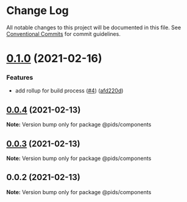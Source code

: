 # Change Log

All notable changes to this project will be documented in this file.
See [Conventional Commits](https://conventionalcommits.org) for commit guidelines.

# [0.1.0](https://github.com/eddysims/pids/compare/@pids/components@0.0.4...@pids/components@0.1.0) (2021-02-16)


### Features

* add rollup for build process ([#4](https://github.com/eddysims/pids/issues/4)) ([afd220d](https://github.com/eddysims/pids/commit/afd220db63583a3681f98506276c588c07f60639))





## [0.0.4](https://github.com/eddysims/pids/compare/@pids/components@0.0.3...@pids/components@0.0.4) (2021-02-13)

**Note:** Version bump only for package @pids/components





## [0.0.3](https://github.com/eddysims/pids/compare/@pids/components@0.0.2...@pids/components@0.0.3) (2021-02-13)

**Note:** Version bump only for package @pids/components





## 0.0.2 (2021-02-13)

**Note:** Version bump only for package @pids/components
